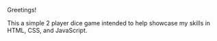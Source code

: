 Greetings!

This a simple 2 player dice game intended to help showcase my skills in HTML, CSS, and JavaScript.
